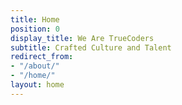 ```yaml
---
title: Home
position: 0
display_title: We Are TrueCoders
subtitle: Crafted Culture and Talent
redirect_from:
- "/about/"
- "/home/"
layout: home
---
```

